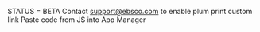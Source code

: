 STATUS = BETA
Contact support@ebsco.com to enable plum print custom link
Paste code from JS into App Manager